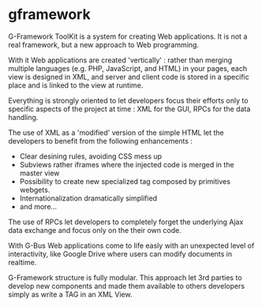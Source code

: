 gframework
==========

G-Framework ToolKit is a system for creating Web applications. It is not a real
framework, but a new approach to Web programming.

With it Web applications are created 'vertically' : rather than merging multiple
languages (e.g. PHP, JavaScript, and HTML) in your pages, each view is designed
in XML, and server and client code is stored in a specific place and is linked
to the view at runtime.

Everything is strongly oriented to let developers focus their efforts only to
specific aspects of the project at time : XML for the GUI, RPCs for the
data handling.

The use of XML as a 'modified' version of the simple HTML let the developers
to benefit from the following enhancements :

- Clear desining rules, avoiding CSS mess up
- Subviews rather iframes where the injected code is merged in the master view
- Possibility to create new specialized tag composed by primitives webgets.
- Internationalization dramatically simplified
- and more...

The use of RPCs let developers to completely forget the underlying Ajax 
data exchange and focus only on the their own code.

With G-Bus Web applications come to life easly with an unexpected level of
interactivity, like Google Drive where users can modify documents in realtime.

G-Framework structure is fully modular. This approach let 3rd parties to develop
new components and made them available to others developers simply as write
a TAG in an XML View.